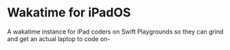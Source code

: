 # Wakatime for iPadOS
A wakatime instance for iPad coders on Swift Playgrounds so they can grind and get an actual laptop to code on-
